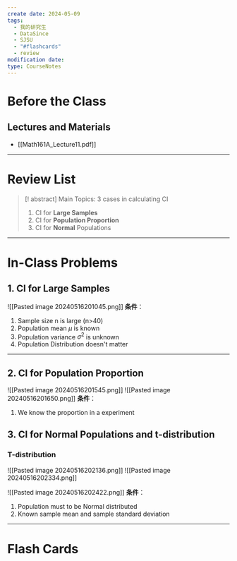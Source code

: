 ```yaml
---
create date: 2024-05-09
tags:
  - 我的研究生
  - DataSince
  - SJSU
  - "#flashcards"
  - review
modification date: 
type: CourseNotes
---
```

# Before the Class
## Lectures and Materials
- [[Math161A_Lecture11.pdf]]
---
# Review List
>[! abstract] Main Topics: 3 cases in calculating CI
>1. CI for **Large Samples**
>2. CI for **Population Proportion**
>3. CI for **Normal** Populations

---
# In-Class Problems
## 1. CI for Large Samples
![[Pasted image 20240516201045.png]]
**条件**：
1. Sample size n is large (n>40)
2. Population mean $\mu$ is known
3. Population variance $\sigma^2$ is unknown
4. Population Distribution doesn't matter
---
## 2. CI  for Population Proportion
![[Pasted image 20240516201545.png]]
![[Pasted image 20240516201650.png]]
**条件**：
1. We know the proportion in a experiment 
## 3. CI for Normal Populations and t-distribution
### T-distribution
![[Pasted image 20240516202136.png]]
![[Pasted image 20240516202334.png]]

![[Pasted image 20240516202422.png]]
**条件**：
1. Population must to be Normal distributed
2. Known sample mean and sample standard deviation
---
# Flash Cards
